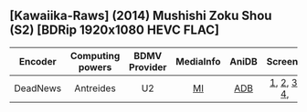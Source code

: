 ## [Kawaiika-Raws] (2014) Mushishi Zoku Shou (S2) [BDRip 1920x1080 HEVC FLAC]

| Encoder  | Computing powers | BDMV Provider | MediaInfo | AniDB |       Screens       |
| :------: | :--------------: | :-----------: | :-------: | :---: | :-----------------: |
| DeadNews |    Antreides     |      U2       |   [MI]    | [ADB] | [1], [2], [3], [4], |

[adb]: https://anidb.net/anime/10384
[mi]: https://paste.i2pd.xyz/?5b7f001332043c4f#WR8f2S/DMyOnayHvSuU28QrCpCn0aHmTuOmp1hvvyNg=
[1]: https://slow.pics/c/0nODCVv1
[2]: https://slow.pics/c/HWQUUv21
[3]: https://slow.pics/c/ujE3KH4H
[4]: https://slow.pics/c/rHIDe6Zd
